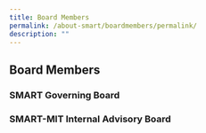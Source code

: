 ```yaml
---
title: Board Members
permalink: /about-smart/boardmembers/permalink/
description: ""
---
```

Board Members
-------------

### SMART Governing Board


### SMART-MIT Internal Advisory Board
